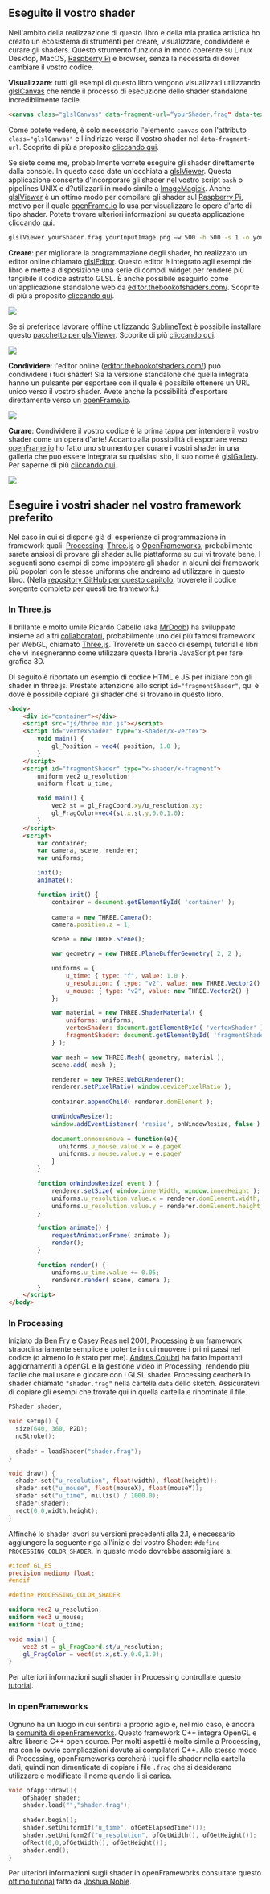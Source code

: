## Eseguite il vostro shader

Nell'ambito della realizzazione di questo libro e della mia pratica artistica ho creato un ecosistema di strumenti per creare, visualizzare, condividere e curare gli shaders. Questo strumento funziona in modo coerente su Linux Desktop, MacOS, [Raspberry Pi](https://www.raspberrypi.org/) e browser, senza la necessità di dover cambiare il vostro codice.

**Visualizzare**: tutti gli esempi di questo libro vengono visualizzati utilizzando [glslCanvas](https://github.com/patriciogonzalezvivo/glslCanvas) che rende il processo di esecuzione dello shader standalone incredibilmente facile.

```html
<canvas class="glslCanvas" data-fragment-url=“yourShader.frag" data-textures=“yourInputImage.png” width="500" height="500"></canvas>
```

Come potete vedere, è solo necessario l'elemento ```canvas``` con l'attributo ```class="glslCanvas"``` e l'indirizzo verso il vostro shader nel ```data-fragment-url```. Scoprite di più a proposito [cliccando qui](https://github.com/patriciogonzalezvivo/glslCanvas).

Se siete come me, probabilmente vorrete eseguire gli shader direttamente dalla console. In questo caso date un'occhiata a [glslViewer](https://github.com/patriciogonzalezvivo/glslViewer). Questa applicazione consente d'incorporare gli shader nel vostro script ```bash``` o pipelines UNIX e d?utilizzarli in modo simile a [ImageMagick](http://www.imagemagick.org/script/index.php). Anche [glslViewer](https://github.com/patriciogonzalezvivo/glslViewer) è un ottimo modo per compilare gli shader sul [Raspberry Pi](https://www.raspberrypi.org/), motivo per il quale [openFrame.io](http://openframe.io/) lo usa per visualizzare le opere d'arte di tipo shader. Potete trovare ulteriori informazioni su questa applicazione [cliccando qui](https://github.com/patriciogonzalezvivo/glslViewer).

```bash
glslViewer yourShader.frag yourInputImage.png —w 500 -h 500 -s 1 -o yourOutputImage.png
```

**Creare**: per migliorare la programmazione degli shader, ho realizzato un editor online chiamato [glslEditor](https://github.com/patriciogonzalezvivo/glslEditor). Questo editor è integrato agli esempi del libro e mette a disposizione una serie di comodi widget per rendere più tangibile il codice astratto GLSL. È anche possibile eseguirlo come un'applicazione standalone web da [editor.thebookofshaders.com/](http://editor.thebookofshaders.com/). Scoprite di più a proposito [cliccando qui](https://github.com/patriciogonzalezvivo/glslEditor).

![](glslEditor-01.gif)

Se si preferisce lavorare offline utilizzando [SublimeText](https://www.sublimetext.com/) è possibile installare questo [pacchetto per glslViewer](https://packagecontrol.io/packages/glslViewer). Scoprite di più [cliccando qui](https://github.com/patriciogonzalezvivo/sublime-glslViewer).

![](glslViewer.gif)

**Condividere**: l'editor online ([editor.thebookofshaders.com/](http://editor.thebookofshaders.com/)) può condividere i tuoi shader! Sia la versione standalone che quella integrata hanno un pulsante per esportare con il quale è possibile ottenere un URL unico verso il vostro shader. Avete anche la possibilità d'esportare direttamente verso un [openFrame.io](http://openframe.io/).

![](glslEditor-00.gif)

**Curare**: Condividere il vostro codice è la prima tappa per intendere il vostro shader come un'opera d'arte! Accanto alla possibilità di esportare verso [openFrame.io](http://openframe.io/) ho fatto uno strumento per curare i vostri shader in una galleria che può essere integrata su qualsiasi sito, il suo nome è [glslGallery](https://github.com/patriciogonzalezvivo/glslGallery). Per saperne di più [cliccando qui](https://github.com/patriciogonzalezvivo/glslGallery).

![](glslGallery.gif)

## Eseguire i vostri shader nel vostro framework preferito

Nel caso in cui si dispone già di esperienze di programmazione in framework quali: [Processing](https://processing.org/), [Three.js](http://threejs.org/) o [OpenFrameworks](http://openframeworks.cc/), probabilmente sarete ansiosi di provare gli shader sulle piattaforme su cui vi trovate bene. I seguenti sono esempi di come impostare gli shader in alcuni dei framework più popolari con le stesse uniforms che andremo ad utilizzare in questo libro. (Nella [repository GitHub per questo capitolo](https://github.com/patriciogonzalezvivo/thebookofshaders/tree/master/04), troverete il codice sorgente completo per questi tre framework.)

### In **Three.js**

Il brillante e molto umile Ricardo Cabello (aka [MrDoob](https://twitter.com/mrdoob)) ha sviluppato insieme ad altri [collaboratori](https://github.com/mrdoob/three.js/graphs/contributors), probabilmente uno dei più famosi framework per WebGL, chiamato [Three.js](http://threejs.org/). Troverete un sacco di esempi, tutorial e libri che vi insegneranno come utilizzare questa libreria JavaScript per fare grafica 3D.

Di seguito è riportato un esempio di codice HTML e JS per iniziare con gli shader in three.js. Prestate attenzione allo script ```id="fragmentShader"```, qui è dove è possibile copiare gli shader che si trovano in questo libro.

```html
<body>
    <div id="container"></div>
    <script src="js/three.min.js"></script>
    <script id="vertexShader" type="x-shader/x-vertex">
        void main() {
            gl_Position = vec4( position, 1.0 );
        }
    </script>
    <script id="fragmentShader" type="x-shader/x-fragment">
        uniform vec2 u_resolution;
        uniform float u_time;

        void main() {
            vec2 st = gl_FragCoord.xy/u_resolution.xy;
            gl_FragColor=vec4(st.x,st.y,0.0,1.0);
        }
    </script>
    <script>
        var container;
        var camera, scene, renderer;
        var uniforms;

        init();
        animate();

        function init() {
            container = document.getElementById( 'container' );
            
            camera = new THREE.Camera();
            camera.position.z = 1;

            scene = new THREE.Scene();

            var geometry = new THREE.PlaneBufferGeometry( 2, 2 );

            uniforms = {
                u_time: { type: "f", value: 1.0 },
                u_resolution: { type: "v2", value: new THREE.Vector2() },
                u_mouse: { type: "v2", value: new THREE.Vector2() }
            };

            var material = new THREE.ShaderMaterial( {
                uniforms: uniforms,
                vertexShader: document.getElementById( 'vertexShader' ).textContent,
                fragmentShader: document.getElementById( 'fragmentShader' ).textContent
            } );

            var mesh = new THREE.Mesh( geometry, material );
            scene.add( mesh );

            renderer = new THREE.WebGLRenderer();
            renderer.setPixelRatio( window.devicePixelRatio );
            
            container.appendChild( renderer.domElement );

            onWindowResize();
            window.addEventListener( 'resize', onWindowResize, false );
            
            document.onmousemove = function(e){
              uniforms.u_mouse.value.x = e.pageX
              uniforms.u_mouse.value.y = e.pageY
            }
        }

        function onWindowResize( event ) {
            renderer.setSize( window.innerWidth, window.innerHeight );
            uniforms.u_resolution.value.x = renderer.domElement.width;
            uniforms.u_resolution.value.y = renderer.domElement.height;
        }

        function animate() {
            requestAnimationFrame( animate );
            render();
        }

        function render() {
            uniforms.u_time.value += 0.05;
            renderer.render( scene, camera );
        }
    </script>
</body>
```

### In **Processing**

Iniziato da [Ben Fry](http://benfry.com/) e [Casey Reas](http://reas.com/) nel 2001, [Processing](https://processing.org/) è un framework straordinariamente semplice e potente in cui muovere i primi passi nel codice (o almeno lo è stato per me). [Andres Colubri](https://codeanticode.wordpress.com/) ha fatto importanti aggiornamenti a openGL e la gestione video in Processing, rendendo più facile che mai usare e giocare con i GLSL shader. Processing cercherà lo shader chiamato ```"shader.frag"``` nella cartella ```data``` dello sketch. Assicuratevi di copiare gli esempi che trovate qui in quella cartella e rinominate il file.

```cpp
PShader shader;

void setup() {
  size(640, 360, P2D);
  noStroke();
  
  shader = loadShader("shader.frag");
}

void draw() {
  shader.set("u_resolution", float(width), float(height));
  shader.set("u_mouse", float(mouseX), float(mouseY));
  shader.set("u_time", millis() / 1000.0);
  shader(shader);
  rect(0,0,width,height);
}
```

Affinché lo shader lavori su versioni precedenti alla 2.1, è necessario aggiungere la seguente riga all'inizio del vostro Shader: ```#define PROCESSING_COLOR_SHADER```. In questo modo dovrebbe assomigliare a:

```glsl
#ifdef GL_ES
precision mediump float;
#endif

#define PROCESSING_COLOR_SHADER

uniform vec2 u_resolution;
uniform vec3 u_mouse;
uniform float u_time;

void main() {
    vec2 st = gl_FragCoord.st/u_resolution;
    gl_FragColor = vec4(st.x,st.y,0.0,1.0);
}
```

Per ulteriori informazioni sugli shader in Processing controllate questo [tutorial](https://processing.org/tutorials/pshader/).

### In **openFrameworks**

Ognuno ha un luogo in cui sentirsi a proprio agio e, nel mio caso, è ancora la [comunità di openFrameworks](http://openframeworks.cc/). Questo framework C++ integra OpenGL e altre librerie C++ open source. Per molti aspetti è molto simile a Processing, ma con le ovvie complicazioni dovute ai compilatori C++. Allo stesso modo di Processing, openFrameworks cercherà i tuoi file shader nella cartella dati, quindi non dimenticate di copiare i file ```.frag``` che si desiderano utilizzare e modificate il nome quando li si carica.
 
```cpp
void ofApp::draw(){
    ofShader shader;
    shader.load("","shader.frag");
    
    shader.begin();
    shader.setUniform1f("u_time", ofGetElapsedTimef());
    shader.setUniform2f("u_resolution", ofGetWidth(), ofGetHeight());
    ofRect(0,0,ofGetWidth(), ofGetHeight());
    shader.end();
}
```

Per ulteriori informazioni sugli shader in openFrameworks consultate questo [ottimo tutorial](http://openframeworks.cc/ofBook/chapters/shaders.html) fatto da [Joshua Noble](http://thefactoryfactory.com/).